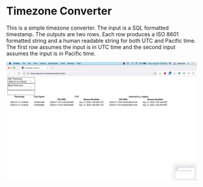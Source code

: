 # Timezone Converter

This is a simple timezone converter. The input is a SQL formatted timestamp. The outputs are two rows. Each row produces a ISO 8601 formatted string and a human readable string for both UTC and Pacific time. The first row assumes the input is in UTC time and the second input assumes the input is in Pacific time.

![Demo Screenshot](demo-screenshot.png "Demo Screenshot")
